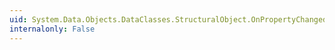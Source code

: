 ```yaml
---
uid: System.Data.Objects.DataClasses.StructuralObject.OnPropertyChanged(System.String)
internalonly: False
---
```


